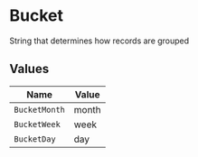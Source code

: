 # Bucket

String that determines how records are grouped


## Values

| Name          | Value         |
| ------------- | ------------- |
| `BucketMonth` | month         |
| `BucketWeek`  | week          |
| `BucketDay`   | day           |